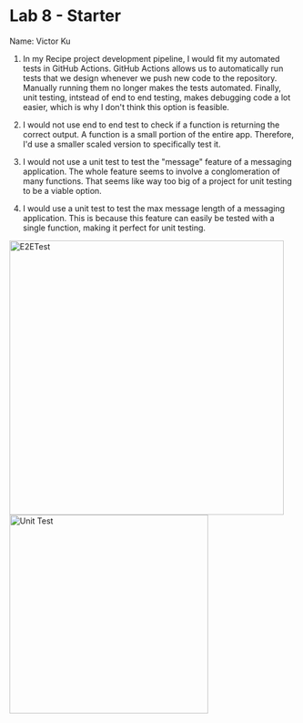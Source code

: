 # Lab 8 - Starter
Name: Victor Ku

1) In my Recipe project development pipeline, I would fit my automated tests in GitHub Actions. GitHub Actions allows us to automatically run tests that we design whenever we push new code to the repository. Manually running them no longer makes the tests automated. Finally, unit testing, intstead of end to end testing, makes debugging code a lot easier, which is why I don't think this option is feasible. 
2) I would not use end to end test to check if a function is returning the correct output. A function is a small portion of the entire app. Therefore, I'd use a smaller scaled version to specifically test it. 

3) I would not use a unit test to test the "message" feature of a messaging application. The whole feature seems to involve a conglomeration of many functions. That seems like way too big of a project for unit testing to be a viable option.

4) I would use a unit test to test the max message length of a messaging application. This is because this feature can easily be tested with a single function, making it perfect for unit testing.

<img width="482" alt="E2ETest" src="https://github.com/VictorKuu/Lab8_Starter/assets/96973587/3ccdba41-3f67-44ff-a5a3-faf0cea03b12">
<img width="349" alt="Unit Test" src="https://github.com/VictorKuu/Lab8_Starter/assets/96973587/fbcbbc06-8b98-41bf-80a2-02ccde0b4240">
